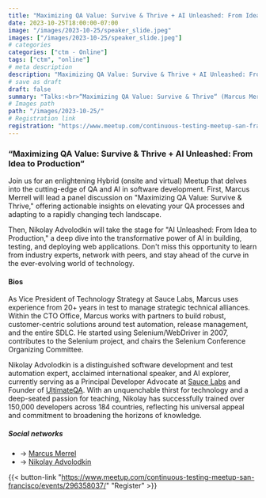 ```yaml
---
title: "Maximizing QA Value: Survive & Thrive + AI Unleashed: From Idea to Production"
date: 2023-10-25T18:00:00-07:00
image: "/images/2023-10-25/speaker_slide.jpeg"
images: ["/images/2023-10-25/speaker_slide.jpeg"]
# categories
categories: ["ctm - Online"]
tags: ["ctm", "online"]
# meta description
description: "Maximizing QA Value: Survive & Thrive + AI Unleashed: From Idea to Production"
# save as draft
draft: false
summary: "Talks:<br>“Maximizing QA Value: Survive & Thrive“ (Marcus Merrell) <br> “AI Unleashed: From Idea to Production” (Nikolay Advolodkin)"
# Images path
path: "/images/2023-10-25/"
# Registration link
registration: "https://www.meetup.com/continuous-testing-meetup-san-francisco/events/296358037/"
---
```


### “Maximizing QA Value: Survive & Thrive + AI Unleashed: From Idea to Production”

Join us for an enlightening Hybrid (onsite and virtual) Meetup that delves into the cutting-edge of QA and AI in software development. First, Marcus Merrell will lead a panel discussion on "Maximizing QA Value: Survive & Thrive," offering actionable insights on elevating your QA processes and adapting to a rapidly changing tech landscape.

Then, Nikolay Advolodkin will take the stage for "AI Unleashed: From Idea to Production," a deep dive into the transformative power of AI in building, testing, and deploying web applications. Don't miss this opportunity to learn from industry experts, network with peers, and stay ahead of the curve in the ever-evolving world of technology.

#### Bios

As Vice President of Technology Strategy at Sauce Labs, Marcus uses experience from 20+ years in test to manage strategic technical alliances. Within the CTO Office, Marcus works with partners to build robust, customer-centric solutions around test automation, release management, and the entire SDLC. He started using Selenium/WebDriver in 2007, contributes to the Selenium project, and chairs the Selenium Conference Organizing Committee.

Nikolay Advolodkin is a distinguished software development and test automation expert, acclaimed international speaker, and AI explorer, currently serving as a Principal Developer Advocate at [Sauce Labs](https://www.saucelabs.com) and Founder of [UltimateQA](https://www.ultimateqa.com). With an unquenchable thirst for technology and a deep-seated passion for teaching, Nikolay has successfully trained over 150,000 developers across 184 countries, reflecting his universal appeal and commitment to broadening the horizons of knowledge.


##### Social networks

- <i class="fa fa-linkedin"></i> -> [Marcus Merrel](https://www.linkedin.com/in/marcus-merrell-285266/)
- <i class="fa fa-linkedin"></i> -> [Nikolay Advolodkin](https://www.linkedin.com/in/nikolayadvolodkin/)

{{< button-link "https://www.meetup.com/continuous-testing-meetup-san-francisco/events/296358037/" "Register" >}}
